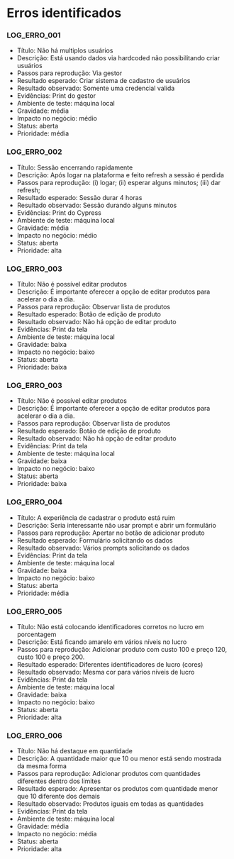 # Erros identificados

### LOG_ERRO_001
- Título: Não há multiplos usuários
- Descrição: Está usando dados via hardcoded não possibilitando criar usuários
- Passos para reprodução: Via gestor
- Resultado esperado: Criar sistema de cadastro de usuários
- Resultado observado: Somente uma credencial valida
- Evidências: Print do gestor
- Ambiente de teste: máquina local
- Gravidade: média
- Impacto no negócio: médio
- Status: aberta
- Prioridade: média



### LOG_ERRO_002
- Título: Sessão encerrando rapidamente
- Descrição: Após logar na plataforma e feito refresh a sessão é perdida
- Passos para reprodução: (i) logar; (ii) esperar alguns minutos; (iii) dar refresh;
- Resultado esperado: Sessão durar 4 horas
- Resultado observado: Sessão durando alguns minutos
- Evidências: Print do Cypress
- Ambiente de teste: máquina local
- Gravidade: média
- Impacto no negócio: médio
- Status: aberta
- Prioridade: alta

### LOG_ERRO_003
- Título: Não é possível editar produtos
- Descrição: É importante oferecer a opção de editar produtos para acelerar o dia a dia.
- Passos para reprodução: Observar lista de produtos
- Resultado esperado: Botão de edição de produto
- Resultado observado: Não há opção de editar produto
- Evidências: Print da tela
- Ambiente de teste: máquina local
- Gravidade: baixa
- Impacto no negócio: baixo
- Status: aberta
- Prioridade: baixa

### LOG_ERRO_003
- Título: Não é possível editar produtos
- Descrição: É importante oferecer a opção de editar produtos para acelerar o dia a dia.
- Passos para reprodução: Observar lista de produtos
- Resultado esperado: Botão de edição de produto
- Resultado observado: Não há opção de editar produto
- Evidências: Print da tela
- Ambiente de teste: máquina local
- Gravidade: baixa
- Impacto no negócio: baixo
- Status: aberta
- Prioridade: baixa

### LOG_ERRO_004
- Título: A experiência de cadastrar o produto está ruim
- Descrição: Seria interessante não usar prompt e abrir um formulário
- Passos para reprodução: Apertar no botão de adicionar produto
- Resultado esperado: Formulário solicitando os dados
- Resultado observado: Vários prompts solicitando os dados
- Evidências: Print da tela
- Ambiente de teste: máquina local
- Gravidade: baixa
- Impacto no negócio: baixo
- Status: aberta
- Prioridade: média

### LOG_ERRO_005
- Título: Não está colocando identificadores corretos no lucro em porcentagem
- Descrição: Está ficando amarelo em vários níveis no lucro
- Passos para reprodução: Adicionar produto com custo 100 e preço 120, custo 100 e preço 200.
- Resultado esperado: Diferentes identificadores de lucro (cores)
- Resultado observado: Mesma cor para vários níveis de lucro
- Evidências: Print da tela
- Ambiente de teste: máquina local
- Gravidade: baixa
- Impacto no negócio: baixo
- Status: aberta
- Prioridade: alta

### LOG_ERRO_006
- Título: Não há destaque em quantidade
- Descrição: A quantidade maior que 10 ou menor está sendo mostrada da mesma forma
- Passos para reprodução: Adicionar produtos com quantidades diferentes dentro dos limites
- Resultado esperado: Apresentar os produtos com quantidade menor que 10 diferente dos demais
- Resultado observado: Produtos iguais em todas as quantidades
- Evidências: Print da tela
- Ambiente de teste: máquina local
- Gravidade: média
- Impacto no negócio: média
- Status: aberta
- Prioridade: alta
